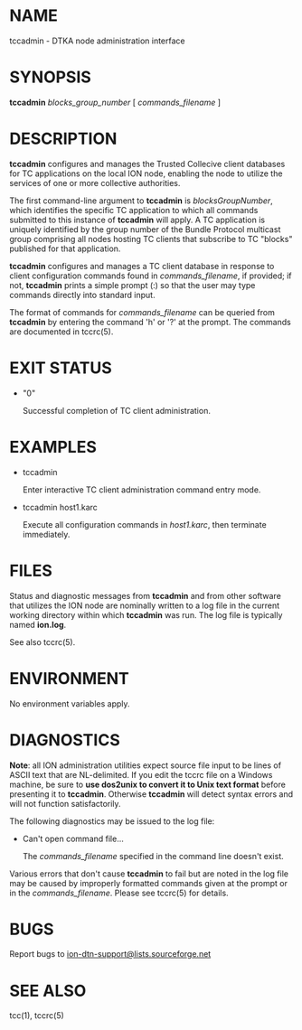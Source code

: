# NAME

tccadmin - DTKA node administration interface

# SYNOPSIS

**tccadmin** _blocks\_group\_number_ \[ _commands\_filename_ \]

# DESCRIPTION

**tccadmin** configures and manages the Trusted Collecive client databases
for TC applications on the local ION node, enabling the node to utilize the
services of one or more collective authorities.

The first command-line argument to **tccadmin** is _blocksGroupNumber_,
which identifies the specific TC application to which all commands
submitted to this instance of **tccadmin** will apply.  A TC
application is uniquely identified by the group number of the Bundle
Protocol multicast group comprising all nodes hosting TC clients that
subscribe to TC "blocks" published for that application.

**tccadmin** configures and manages a TC client database in response to client
configuration commands found in _commands\_filename_, if provided; if not,
**tccadmin** prints a simple prompt (:) so that the user may type commands
directly into standard input.

The format of commands for _commands\_filename_ can be queried from
**tccadmin** by entering the command 'h' or '?' at the prompt.  The
commands are documented in tccrc(5).

# EXIT STATUS

- "0"

    Successful completion of TC client administration.

# EXAMPLES

- tccadmin

    Enter interactive TC client administration command entry mode.

- tccadmin host1.karc

    Execute all configuration commands in _host1.karc_, then terminate
    immediately.

# FILES

Status and diagnostic messages from **tccadmin** and from other software that
utilizes the ION node are nominally written to a log file in the current
working directory within which **tccadmin** was run.  The log file is
typically named **ion.log**.

See also tccrc(5).

# ENVIRONMENT

No environment variables apply.

# DIAGNOSTICS

**Note**: all ION administration utilities expect source file input to be
lines of ASCII text that are NL-delimited.  If you edit the tccrc file on
a Windows machine, be sure to **use dos2unix to convert it to Unix text format**
before presenting it to **tccadmin**.  Otherwise **tccadmin** will detect
syntax errors and will not function satisfactorily.

The following diagnostics may be issued to the log file:

- Can't open command file...

    The _commands\_filename_ specified in the command line doesn't exist.

Various errors that don't cause **tccadmin** to fail but are noted in the
log file may be caused by improperly formatted commands given at the prompt
or in the _commands\_filename_.  Please see tccrc(5) for details.

# BUGS

Report bugs to <ion-dtn-support@lists.sourceforge.net>

# SEE ALSO

tcc(1), tccrc(5)

